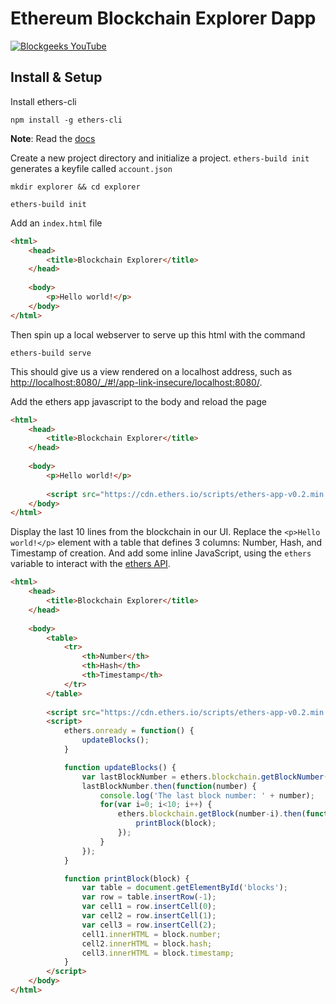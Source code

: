 # Ethereum Blockchain Explorer Dapp  
  
[![Blockgeeks YouTube](https://img.youtube.com/vi/Qv0tcxmApRg/0.jpg)](https://www.youtube.com/watch?v=Qv0tcxmApRg)    
  

  
## Install & Setup

Install ethers-cli  
```
npm install -g ethers-cli
```
**Note**: Read the [docs](https://docs.ethers.io/ethers-app/html/dev-cli.html)

Create a new project directory and initialize a project. `ethers-build init` generates a keyfile called `account.json`

```
mkdir explorer && cd explorer

ethers-build init
```

Add an `index.html` file  
```html
<html>
    <head>
        <title>Blockchain Explorer</title>
    </head>
    
    <body>
        <p>Hello world!</p>
    </body>
</html>

```

Then spin up a local webserver to serve up this html with the command
```
ethers-build serve
```

This should give us a view rendered on a localhost address, such as [http://localhost:8080/_/#!/app-link-insecure/localhost:8080/](http://localhost:8080/_/#!/app-link-insecure/localhost:8080/).
  
Add the ethers app javascript to the body and reload the page  
  
```html
<html>
    <head>
        <title>Blockchain Explorer</title>
    </head>
    
    <body>
        <p>Hello world!</p>
        
        <script src="https://cdn.ethers.io/scripts/ethers-app-v0.2.min.js"></script>
    </body>
</html>
```

Display the last 10 lines from the blockchain in our UI. Replace the `<p>Hello world!</p>` element with a table that defines 3 columns: Number, Hash, and Timestamp of creation. And add some inline JavaScript, using the `ethers` variable to interact with the [ethers API](https://docs.ethers.io/ethers-app/html/dev-api-blockchain.html).

```html
<html>
    <head>
        <title>Blockchain Explorer</title>
    </head>
    
    <body>
        <table>
            <tr>
                <th>Number</th>
                <th>Hash</th>
                <th>Timestamp</th>
            </tr>
        </table>
        
        <script src="https://cdn.ethers.io/scripts/ethers-app-v0.2.min.js"></script>
        <script>
            ethers.onready = function() {
                updateBlocks();
            }

            function updateBlocks() {
                var lastBlockNumber = ethers.blockchain.getBlockNumber();
                lastBlockNumber.then(function(number) {
                    console.log('The last block number: ' + number);
                    for(var i=0; i<10; i++) {
                        ethers.blockchain.getBlock(number-i).then(function(block) {
                            printBlock(block);
                        });
                    }
                });
            }

            function printBlock(block) {
                var table = document.getElementById('blocks');
                var row = table.insertRow(-1);
                var cell1 = row.insertCell(0);
                var cell2 = row.insertCell(1);
                var cell3 = row.insertCell(2);
                cell1.innerHTML = block.number;
                cell2.innerHTML = block.hash;
                cell3.innerHTML = block.timestamp;
            }
        </script>     
    </body>
</html>
```  
